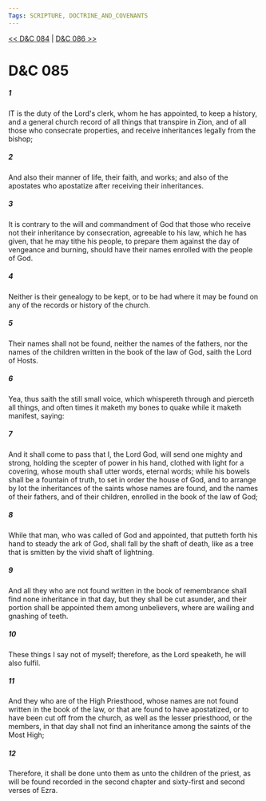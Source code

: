 ```yaml
---
Tags: SCRIPTURE, DOCTRINE_AND_COVENANTS
---
```


[<< D&C 084](DOCTRINE_AND_COVENANTS/D&C_084.md) | [D&C 086 >>](DOCTRINE_AND_COVENANTS/D&C_086.md)

# D&C 085

##### 1

IT is the duty of the Lord's clerk, whom he has appointed, to keep a history, and a general church record of all things that transpire in Zion, and of all those who consecrate properties, and receive inheritances legally from the bishop;

##### 2

And also their manner of life, their faith, and works; and also of the apostates who apostatize after receiving their inheritances.

##### 3

It is contrary to the will and commandment of God that those who receive not their inheritance by consecration, agreeable to his law, which he has given, that he may tithe his people, to prepare them against the day of vengeance and burning, should have their names enrolled with the people of God.

##### 4

Neither is their genealogy to be kept, or to be had where it may be found on any of the records or history of the church.

##### 5

Their names shall not be found, neither the names of the fathers, nor the names of the children written in the book of the law of God, saith the Lord of Hosts.

##### 6

Yea, thus saith the still small voice, which whispereth through and pierceth all things, and often times it maketh my bones to quake while it maketh manifest, saying:

##### 7

And it shall come to pass that I, the Lord God, will send one mighty and strong, holding the scepter of power in his hand, clothed with light for a covering, whose mouth shall utter words, eternal words; while his bowels shall be a fountain of truth, to set in order the house of God, and to arrange by lot the inheritances of the saints whose names are found, and the names of their fathers, and of their children, enrolled in the book of the law of God;

##### 8

While that man, who was called of God and appointed, that putteth forth his hand to steady the ark of God, shall fall by the shaft of death, like as a tree that is smitten by the vivid shaft of lightning.

##### 9

And all they who are not found written in the book of remembrance shall find none inheritance in that day, but they shall be cut asunder, and their portion shall be appointed them among unbelievers, where are wailing and gnashing of teeth.

##### 10

These things I say not of myself; therefore, as the Lord speaketh, he will also fulfil.

##### 11

And they who are of the High Priesthood, whose names are not found written in the book of the law, or that are found to have apostatized, or to have been cut off from the church, as well as the lesser priesthood, or the members, in that day shall not find an inheritance among the saints of the Most High;

##### 12

Therefore, it shall be done unto them as unto the children of the priest, as will be found recorded in the second chapter and sixty-first and second verses of Ezra.
